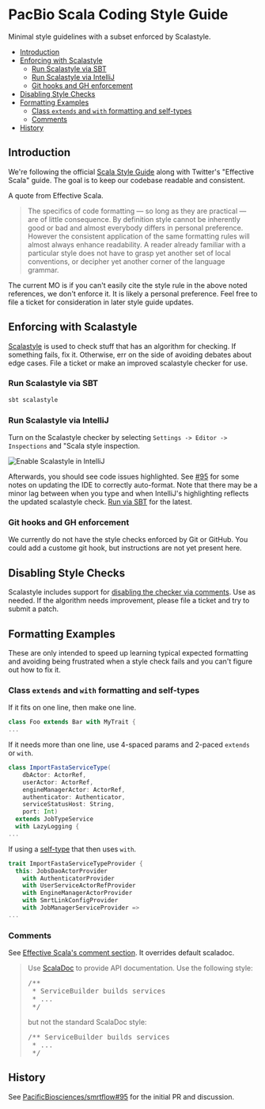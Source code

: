 # PacBio Scala Coding Style Guide

Minimal style guidelines with a subset enforced by Scalastyle.

- [Introduction](#introduction)
- [Enforcing with Scalastyle](#enforcing-with-scalastyle)
  - [Run Scalastyle via SBT](#run-scalastyle-via-sbt)
  - [Run Scalastyle via IntelliJ](#run-scalastyle-via-intellij)
  - [Git hooks and GH enforcement](#git-hooks-and-gh-enforcement)
- [Disabling Style Checks](#disabling-style-checks)
- [Formatting Examples](#formatting-examples)
  - [Class `extends` and `with` formatting and self-types](#class-extends-and-with-formatting-and-self-types)
  - [Comments](#comments)
- [History](#history)

## Introduction

We're following the official [Scala Style Guide](http://docs.scala-lang.org/style/)
along with Twitter's "Effective Scala" guide. The goal is to keep our
codebase readable and consistent.

A quote from Effective Scala.

> The specifics of code formatting — so long as they are practical — are
> of little consequence. By definition style cannot be inherently good
> or bad and almost everybody differs in personal preference. However 
> the consistent application of the same formatting rules will almost 
> always enhance readability. A reader already familiar with a
> particular style does not have to grasp yet another set of local
> conventions, or decipher yet another corner of the language grammar.

The current MO is if you can't easily cite the style rule in the above
noted references, we don't enforce it. It is likely a personal
preference. Feel free to file a ticket for consideration in later style
guide updates.

## Enforcing with Scalastyle

[Scalastyle](http://www.scalastyle.org/) is used to check stuff that has
an algorithm for checking. If something fails, fix it. Otherwise, err on
the side of avoiding debates about edge cases. File a ticket or make an
improved scalastyle checker for use.

### Run Scalastyle via SBT

```bash
sbt scalastyle
```

### Run Scalastyle via IntelliJ

Turn on the Scalastyle checker by selecting `Settings -> Editor -> Inspections` and "Scala style inspection.

![Enable Scalastyle in IntelliJ](https://cloud.githubusercontent.com/assets/855834/15577203/79e3ef4c-2329-11e6-8a0e-93de4f097556.png)

Afterwards, you should see code issues highlighted. See [#95](https://github.com/PacificBiosciences/smrtflow/pull/95) for some notes on updating the IDE to correctly auto-format. Note that there may be a minor lag between when you type and when IntelliJ's highlighting reflects the updated scalastyle check. [Run via SBT](#run-scalastyle-via-sbt) for the latest.

### Git hooks and GH enforcement

We currently do not have the style checks enforced by Git or GitHub. You
could add a custome git hook, but instructions are not yet present here.

## Disabling Style Checks

Scalastyle includes support for [disabling the checker via comments](http://www.scalastyle.org/configuration.html#comment_filters).
Use as needed. If the algorithm needs improvement, please file a ticket
and try to submit a patch.

## Formatting Examples

These are only intended to speed up learning typical expected formatting
and avoiding being frustrated when a style check fails and you can't figure out how to fix it.

### Class `extends` and `with` formatting and self-types

If it fits on one line, then make one line.

```scala
class Foo extends Bar with MyTrait {
...
```

If it needs more than one line, use 4-spaced params and 2-paced `extends`
or `with`.

```scala
class ImportFastaServiceType(
    dbActor: ActorRef,
    userActor: ActorRef,
    engineManagerActor: ActorRef,
    authenticator: Authenticator,
    serviceStatusHost: String,
    port: Int)
  extends JobTypeService
  with LazyLogging {
...
```

If using a [self-type](https://github.com/PacificBiosciences/smrtflow/pull/95/files#diff-b771f75642ec1d3f41b932c7600a8f7cL125) that then uses `with`.

```scala
trait ImportFastaServiceTypeProvider {
  this: JobsDaoActorProvider
    with AuthenticatorProvider
    with UserServiceActorRefProvider
    with EngineManagerActorProvider
    with SmrtLinkConfigProvider
    with JobManagerServiceProvider =>
...
```

### Comments

See [Effective Scala's comment section](http://twitter.github.io/effectivescala/#Formatting-Comments). It overrides default scaladoc.

>Use [ScalaDoc](https://wiki.scala-lang.org/display/SW/Scaladoc) to provide API documentation. Use the following style:
> 
> <pre>/**
>  * ServiceBuilder builds services 
>  * ...
>  */</pre>
> but not the standard ScalaDoc style:
> 
> <pre>/** ServiceBuilder builds services
>  * ...
>  */</pre>

## History

See [PacificBiosciences/smrtflow#95](https://github.com/PacificBiosciences/smrtflow/pull/95) for the initial PR and discussion.

